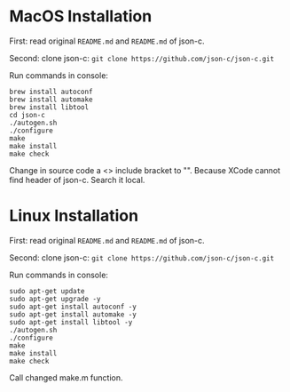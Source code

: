 # MacOS Installation

First: read original `README.md` and `README.md` of json-c.

Second: clone json-c: `git clone https://github.com/json-c/json-c.git`

Run commands in console:

```
brew install autoconf
brew install automake
brew install libtool
cd json-c
./autogen.sh
./configure
make
make install
make check
```

Change in source code a <> include bracket to "". Because XCode cannot find header of json-c. Search it local.

# Linux Installation

First: read original `README.md` and `README.md` of json-c.

Second: clone json-c: `git clone https://github.com/json-c/json-c.git`

Run commands in console:

```
sudo apt-get update
sudo apt-get upgrade -y
sudo apt-get install autoconf -y
sudo apt-get install automake -y
sudo apt-get install libtool -y
./autogen.sh
./configure
make
make install
make check
```

Call changed make.m function.
